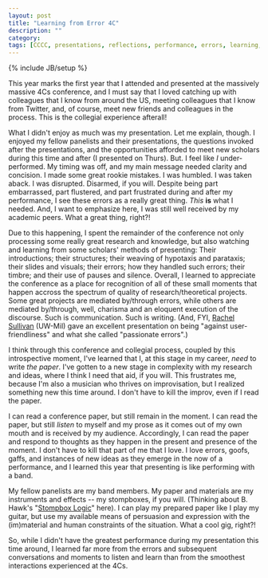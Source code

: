 ```yaml
---
layout: post
title: "Learning from Error 4C"
description: ""
category: 
tags: [CCCC, presentations, reflections, performance, errors, learning, professionalization]
---
```

{% include JB/setup %}

This year marks the first year that I attended and presented at the massively massive 4Cs conference, and I must say that I loved catching up with colleagues that I know from around the US, meeting colleagues that I know from Twitter, and, of course, meet new friends and colleagues in the process. This is the collegial experience afterall! 

What I didn't enjoy as much was my presentation. Let me explain, though. I enjoyed my fellow panelists and their presentations, the questions invoked after the presentations, and the opportunities afforded to meet new scholars during this time and after (I presented on Thurs). But. I feel like *I* under-performed. My timing was off, and my main message needed clarity and concision. I made some great rookie mistakes. I was humbled. I was taken aback. I was disrupted. Disarmed, if you will. Despite being part embarrassed, part flustered, and part frustrated during and after my performance, I see these errors as a really great thing. *This* **is** what I needed. And, I want to emphasize here, I was still well received by my academic peers. What a great thing, right?!

Due to this happening, I spent the remainder of the conference not only processing some really great research and knowledge, but also watching and learning from some scholars' methods of presenting: Their introductions; their structures; their weaving of hypotaxis and parataxis; their slides and visuals; their errors; how they handled such errors; their timbre; and their use of pauses and silence. Overall, I learned to appreciate the conference as a place for recognition of all of these small moments that happen accross the spectrum of quality of research/theoretical projects. Some great projects are mediated by/through errors, while others are mediated by/through, well, charisma and an eloquent execution of the discourse. Such is communication. Such is writing. (And, FYI, [Rachel Sullivan]("http://rachaelsullivan.com/") (UW-Mil) gave an excellent presentation on being "against user-friendliness" and what she called "passionate errors".)

I think through this conference and collegial process, coupled by this introspective moment, I've learned that I, at this stage in my career, *need* to write *the paper*. I've gotten to a new stage in complexity with my research and ideas, where I think I need that aid, if you will. This frustrates me, because I'm also a musician who thrives on improvisation, but I realized something new this time around. I don't have to kill the improv, even if I read the paper.

I can read a conference paper, but still remain in the moment. I can read the paper, but still *listen* to myself and my prose as it comes out of my own mouth and is received by my audience. Accordingly, I can read the paper and respond to thoughts as they happen in the present and presence of the moment. I don't have to kill that part of me that I love. I love errors, goofs, gaffs, and instances of new ideas as they emerge in the now of a performance, and I learned this year that presenting is like performing with a band.

My fellow panelists are my band members. My paper and materials are my instruments and effects -- my stompboxes, if you will. (Thinking about B. Hawk's "[Stompbox Logic]("http://stompboxlogic.wordpress.com/")" here). I can play my prepared paper like I play my guitar, but use my available means of persuasion and expression with the (im)material and human constraints of the situation. What a cool gig, right?!

So, while I didn't have the greatest performance during my presentation this time around, I learned far more from the errors and subsequent conversations and moments to listen and learn than from the smoothest interactions experienced at the 4Cs.
